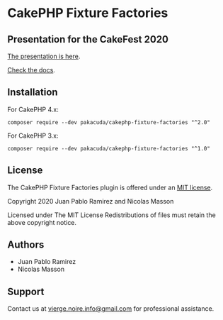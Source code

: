 # CakePHP Fixture Factories

## Presentation for the CakeFest 2020

[The presentation is here](https://vierge-noire.github.io).

[Check the docs](https://github.com/vierge-noire/cakephp-fixture-factories).

## Installation
For CakePHP 4.x:
```
composer require --dev pakacuda/cakephp-fixture-factories "^2.0"
```

For CakePHP 3.x:
```
composer require --dev pakacuda/cakephp-fixture-factories "^1.0"
```

## License

The CakePHP Fixture Factories plugin is offered under an [MIT license](https://opensource.org/licenses/mit-license.php).

Copyright 2020 Juan Pablo Ramirez and Nicolas Masson

Licensed under The MIT License Redistributions of files must retain the above copyright notice.

## Authors
* Juan Pablo Ramirez
* Nicolas Masson

## Support
Contact us at vierge.noire.info@gmail.com for professional assistance.